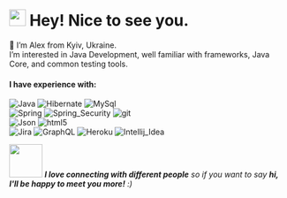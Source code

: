 <h1><img src="https://emojis.slackmojis.com/emojis/images/1531849430/4246/blob-sunglasses.gif?1531849430" width="30"/> Hey! Nice to see you.</h1>


👋 I’m Alex from Kyiv, Ukraine. <BR> 
I’m interested in Java Development, well familiar with frameworks, Java Core, and common testing tools. 


<h4>I have experience with:</h4>
<p>
  <img alt="Java" src="https://img.shields.io/badge/-Java-ED8B00?style=flat-square&logo=java&logoColor=white" /> 
  <img alt="Hibernate" src="https://img.shields.io/badge/-Hibernate-59666C?style=flat-square&logo=Hibernate&logoColor=white" /> 
  <img alt="MySql" src="https://img.shields.io/badge/-MySQL-00000F?style=flat-square&logo=mysql&logoColor=white" /> <BR>
  <img alt="Spring" src="https://img.shields.io/badge/-Spring-6DB33F?style=flat-square&logo=spring&logoColor=white" /> 
  <img alt="Spring_Security" src="https://img.shields.io/badge/-Spring_Security-6DB33F?style=flat-square&logo=Spring-Security&logoColor=white" /> 
  <img alt="git" src="https://img.shields.io/badge/-Git-F05032?style=flat-square&logo=git&logoColor=white" /> <BR>
  
  <img alt="Json" src="https://img.shields.io/badge/-json%20web%20tokens-323330?style=flat-square&logo=json-web-tokens&logoColor=white" /> 
  <img alt="html5" src="https://img.shields.io/badge/-HTML5-E34F26?style=flat-square&logo=html5&logoColor=white" /> <BR>
  
  <img alt="Jira" src="https://img.shields.io/badge/-Jira-0052CC?style=flat-square&logo=Jira&logoColor=white" /> 
  <img alt="GraphQL" src="https://img.shields.io/badge/-GraphQL-E10098?style=flat-square&logo=graphql&logoColor=white" /> 
  <img alt="Heroku" src="https://img.shields.io/badge/-Heroku-430098?style=flat-square&logo=heroku&logoColor=white" /> 
  <img alt="Intellij_Idea" src="https://img.shields.io/badge/-IntelliJ_IDEA-000000.svg?style=flat-square&logo=intellij-idea&logoColor=white" /> 
</p>

<img src="https://media.giphy.com/media/LnQjpWaON8nhr21vNW/giphy.gif" width="60"> <em><b>I love connecting with different people</b> so if you want to say <b>hi, I'll be happy to meet you more!</b> :)

